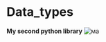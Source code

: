 # Data_types
**My second python library**
![ма](https://github.com/user-attachments/assets/35c81d55-6ab6-4516-a361-501b512ec487)
